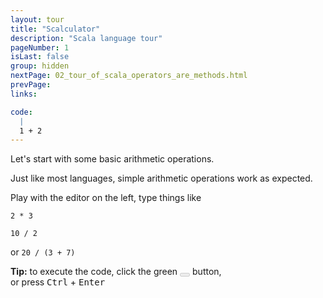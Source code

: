 ```yaml
---
layout: tour
title: "Scalculator"
description: "Scala language tour"
pageNumber: 1
isLast: false
group: hidden
nextPage: 02_tour_of_scala_operators_are_methods.html
prevPage: 
links:

code:
  |
  1 + 2  
---
```


Let's start with some basic arithmetic operations.

Just like most languages, simple arithmetic operations work as expected.

Play with the editor on the left, type things like

`2 * 3`

`10 / 2`

or `20 / (3 + 7)`

<div class="alert alert-info">
    <strong>Tip:</strong> to execute the code, click the green <button value="Run" disabled="disabled" name="run" type="submit" class="btn btn-success">
    <i class="icon-play icon-white"></i>
</button> button, <br>or press <kbd>Ctrl</kbd> + <kbd>Enter</kbd>
</div>